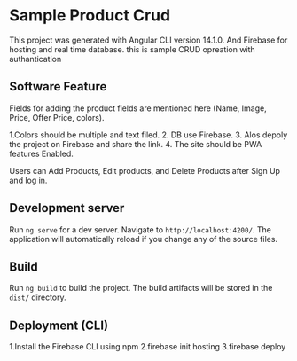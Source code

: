 # Sample Product Crud

This project was generated with Angular CLI version 14.1.0. And Firebase for hosting and real time database.
this is sample CRUD opreation with authantication 

## Software Feature

Fields for adding the product fields are mentioned here (Name, Image, Price, Offer Price, colors). 

1.Colors should be multiple and text filed.
2. DB use Firebase.
3. Alos depoly the project on Firebase and share the link. 
4. The site should be PWA features Enabled.

Users can Add Products, Edit products, and Delete Products after Sign Up and log in. 


## Development server

Run `ng serve` for a dev server. Navigate to `http://localhost:4200/`. The application will automatically reload if you change any of the source files.

## Build

Run `ng build` to build the project. The build artifacts will be stored in the `dist/` directory.

## Deployment (CLI)

1.Install the Firebase CLI using npm
2.firebase init hosting
3.firebase deploy
